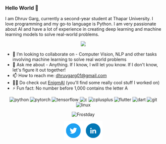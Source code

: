 ### Hello World 👋

I am Dhruv Garg, currently a second-year student at Thapar University. I love programming and my go-to language is Python. I am very passionate about AI and have a lot of experience in creating deep learning and machine learning models to solve real-world problems. <br/>

<p style="text-align: center;">
<img src='https://user-images.githubusercontent.com/5713670/87202985-820dcb80-c2b6-11ea-9f56-7ec461c497c3.gif'>
</p>

- 👯 I’m looking to collaborate on - Computer Vision, NLP and other tasks involving machine learning to solve real world problems
- 💬 Ask me about - Anything. If I know, I will let you know. If I don't know, let's figure it out together!
- 📫 How to reach me: dhruvgarg01@gmail.com
- 👨‍💻 Do check out [EnigmAI](https://github.com/EnigmAI) (you'll find some really cool stuff I worked on)
- ⚡ Fun fact: No number before 1,000 contains the letter A

<p align="center">
  <img src="https://img.icons8.com/color/48/000000/python.png" alt="python" width="40" height="40"/> 
  <img src="https://www.vectorlogo.zone/logos/pytorch/pytorch-icon.svg" alt="pytorch" width="40" height="40"/> 
  <img src="https://www.vectorlogo.zone/logos/tensorflow/tensorflow-icon.svg" alt="tensorflow" width="40" height="40"/> 
  <img src="https://img.icons8.com/color/48/000000/c-programming.png" alt="c" width="40" height="40"/> 
  <img src="https://img.icons8.com/color/48/000000/c-plus-plus-logo.png" alt="cplusplus" width="40" height="40"/> 
  <img src="https://www.vectorlogo.zone/logos/flutterio/flutterio-icon.svg" alt="flutter" width="40" height="40"/> 
  <img src="https://www.vectorlogo.zone/logos/dartlang/dartlang-icon.svg" alt="dart" width="40" height="40"/> 
  <img src="https://www.vectorlogo.zone/logos/git-scm/git-scm-icon.svg" alt="git" width="40" height="40"/> 
  <img src="https://img.icons8.com/color/48/000000/linux.png" alt="linux" width="40" height="40"/>
</p>

<p align="center">
<img src="https://github-readme-stats.vercel.app/api?username=Frostday&show_icons=true&theme=tokyonight" alt="Frostday" />
</p>

<p align="center">
<a href="https://twitter.com/frostdayeee"><img src="https://github.com/aritraroy/social-icons/blob/master/twitter-icon.png?raw=true" width="60"></a>
<a href="https://www.linkedin.com/in/dhruv-garg-a9b816190/"><img src="https://github.com/aritraroy/social-icons/blob/master/linkedin-icon.png?raw=true" width="60"></a>
</p>

